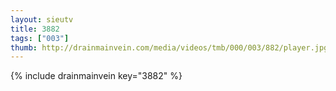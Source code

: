 ```yaml
--- 
layout: sieutv
title: 3882
tags: ["003"]
thumb: http://drainmainvein.com/media/videos/tmb/000/003/882/player.jpg
---
```

{% include drainmainvein key="3882" %} 
